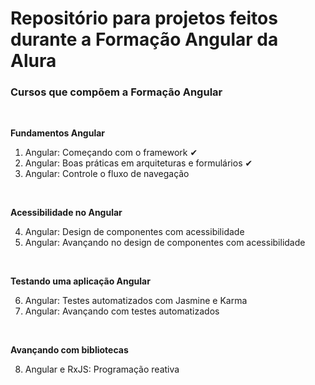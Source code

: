 # Repositório para projetos feitos durante a Formação Angular da Alura

<h3>Cursos que compõem a Formação Angular</h3><br/>

<b>Fundamentos Angular</b><br/>
<ol start="1">
  <li>Angular: Começando com o framework ✔</li>
  <li>Angular: Boas práticas em arquiteturas e formulários ✔</li>
  <li>Angular: Controle o fluxo de navegação</li>
</ol><br/>

<b>Acessibilidade no Angular</b><br/>
<ol start="4">
  <li>Angular: Design de componentes com acessibilidade</li>
  <li>Angular: Avançando no design de componentes com acessibilidade</li>
</ol><br/>

<b>Testando uma aplicação Angular</b><br/>
<ol start="6">
  <li>Angular: Testes automatizados com Jasmine e Karma</li>
  <li>Angular: Avançando com testes automatizados</li>
</ol><br/>

<b>Avançando com bibliotecas</b><br/>
<ol start="8">
  <li>Angular e RxJS: Programação reativa</li>
</ol>
